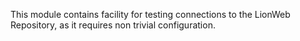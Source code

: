 This module contains facility for testing connections to the LionWeb Repository, as it requires non trivial configuration.
